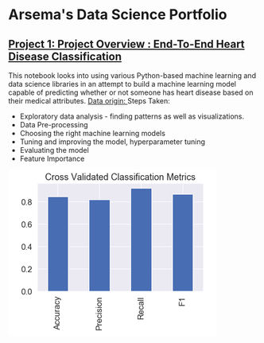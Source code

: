  # Arsema's Data Science Portfolio

## [Project 1: Project Overview : End-To-End Heart Disease Classification](https://github.com/ArsemaBesera/HeartDiseaseClassification/blob/master/end-to-end-heart-disease-classification.ipynb)
This notebook looks into using various Python-based machine learning and data science libraries in an attempt to build a machine learning model capable of predicting whether or not someone has heart disease based on their medical attributes.
[Data origin: ](http://archive.ics.uci.edu/ml/datasets/Heart+Disease)
Steps Taken:
* Exploratory data analysis - finding patterns as well as visualizations.
* Data Pre-processing
* Choosing the right machine learning models
* Tuning and improving the model, hyperparameter tuning
* Evaluating the model
* Feature Importance


![](https://github.com/ArsemaBesera/Arsema_Portfolio/blob/master/images/Screen%20Shot%202020-08-27%20at%201.16.07%20PM.png)
